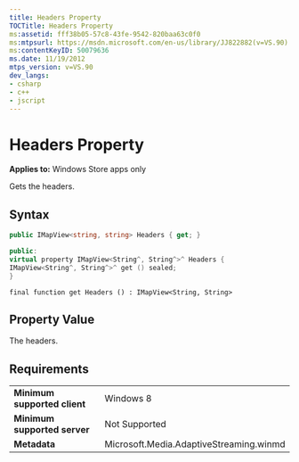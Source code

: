 ```yaml
---
title: Headers Property
TOCTitle: Headers Property
ms:assetid: fff38b05-57c8-43fe-9542-820baa63c0f0
ms:mtpsurl: https://msdn.microsoft.com/en-us/library/JJ822882(v=VS.90)
ms:contentKeyID: 50079636
ms.date: 11/19/2012
mtps_version: v=VS.90
dev_langs:
- csharp
- c++
- jscript
---
```


# Headers Property

**Applies to:** Windows Store apps only

Gets the headers.

## Syntax

``` csharp
public IMapView<string, string> Headers { get; }
```

``` c++
public:
virtual property IMapView<String^, String^>^ Headers {
IMapView<String^, String^>^ get () sealed;
}
```

``` jscript
final function get Headers () : IMapView<String, String>
```

## Property Value

The headers.

## Requirements

|||
|--- |--- |
|**Minimum supported client**|Windows 8|
|**Minimum supported server**|Not Supported|
|**Metadata**|Microsoft.Media.AdaptiveStreaming.winmd|

